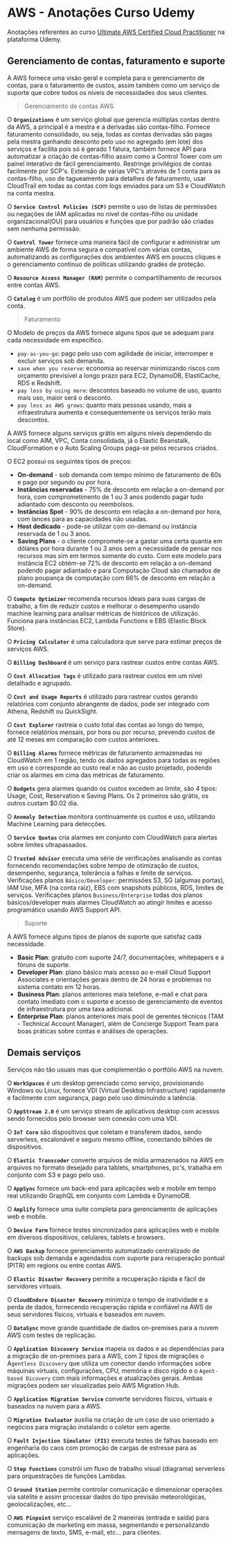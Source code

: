 # AWS - Anotações Curso Udemy

Anotações referentes ao curso [Ultimate AWS Certified Cloud Practitioner](https://www.udemy.com/share/103a093@qP42hME1G1UUc8yWpjZ5Y-ClltzgbSLLCtxkCYFIguDx8A6K8ydl8WaA_ZRyD7B2/) na plataforma Udemy.

## Gerenciamento de contas, faturamento e suporte

A AWS fornece uma visão geral e completa para o gerenciamento de contas, para o faturamento de custos, assim também como um serviço de suporte que cobre todos os níveis de necessidades dos seus clientes.

> Gerenciamento de contas AWS

O **`Organizations`** é um serviço global que gerencia múltiplas contas dentro da AWS, a principal é a mestra e a derivadas são contas-filho. Fornece faturamento consolidado, ou seja, todas as contas derivadas são pagas pela mestra ganhando desconto pelo uso no agregado (em lote) dos serviços e facilita pois só é gerado 1 fatura, também fornece API para automatizar a criação de contas-filho assim como a Control Tower com um painel interativo de fácil gerenciamento. Restringe privilégios de contas facilmente por SCP's. Extensão de várias VPC's através de 1 conta para as contas-filho, uso de tagueamento para detalhes de faturamento, usar CloudTrail em todas as contas com logs enviados para um S3 e CloudWatch na conta mestra.

O **`Service Control Policies (SCP)`** permite o uso de listas de permissões ou negações de IAM aplicadas no nível de contas-filho ou unidade organizacional(OU) para usuários e funções que por padrão são criadas sem nenhuma permissão.

O **`Control Tower`** fornece uma maneira fácil de configurar e administrar um ambiente AWS de forma segura e compatível com várias contas, automatizando as configurações dos ambientes AWS em poucos cliques e o gerenciamento contínuo de políticas utilizando grades de proteção.

O **`Resource Access Manager (RAM)`** permite o compartilhamento de recursos entre contas AWS.

O **`Catalog`** é um portfólio de produtos AWS que podem ser utilizados pela conta.

> Faturamento

O Modelo de preços da AWS fornece alguns tipos que se adequam para cada necessidade em específico. 

- `pay-as-you-go`: pago pelo uso com agilidade de iniciar, interromper e excluir serviços sob demanda.
- `save when you reserve`: economia ao reservar minimizando riscos com orçamento previsível a longo prazo para EC2, DynamoDB, ElastiCache, RDS e Redshift.
- `pay less by using more`: descontos baseado no volume de uso, quanto mais uso, maior será o desconto.
- `pay less as AWS grows`: quanto mais pessoas usando, mais a infraestrutura aumenta e consequentemente os serviços terão mais descontos.

A AWS fornece alguns serviços grátis em alguns níveis dependendo do local como AIM, VPC, Conta consolidada, já o Elastic Beanstalk, CloudFormation e o Auto Scaling Groups paga-se pelos recursos criados.

O EC2 possui os seguintes tipos de preços: 

- **On-demand** - sob demanda com tempo mínimo de faturamento de 60s e pago por segundo ou por hora. 
- **Instâncias reservadas** - 75% de desconto em relação a on-demand por hora, com comprometimento de 1 ou 3 anos podendo pagar tudo adiantado com desconto ou reembolsos. 
- **Instâncias Spot** - 90% de desconto em relação a on-demand por hora, com lances para as capacidades não usadas.
- **Host dedicado** - pode-se utilizar com on-demand ou instância reservada de 1 ou 3 anos.
- **Saving Plans** - o cliente compromete-se a gastar uma certa quantia em dólares por hora durante 1 ou 3 anos sem a necessidade de pensar nos recursos mas sim em termos somente do custo. Com este modelo para instância EC2 obtém-se 72% de desconto em relação a on-demand podendo pagar adiantado e para Computação Cloud são chamados de plano poupança de computação com 66% de desconto em relação a on-demand.

O **`Compute Optimizer`** recomenda recursos ideais para suas cargas de trabalho, a fim de reduzir custos e melhorar o desempenho usando machine learning para analisar métricas de históricos de utilização. Funciona para instâncias EC2, Lambda Functions e EBS (Elastic Block Store). 

O **`Pricing Calculator`** é uma calculadora que serve para estimar preços de serviços AWS.

O **`Billing Dashboard`** é um serviço para rastrear custos entre contas AWS.

O **`Cost Allocation Tags`** é utilizado para rastrear custos em um nível detalhado e agrupado.

O **`Cost and Usage Reports`** é utilizado para rastrear custos gerando relatórios com conjunto abrangente de dados, pode ser integrado com Athena, Redshift ou QuickSight.

O **`Cost Explorer`** rastreia o custo total das contas ao longo do tempo, fornece relatórios mensais, por hora ou por recurso, prevendo custos de até 12 meses em comparação com custos anteriores.

O **`Billing Alarms`** fornece métricas de faturamento armazenadas no CloudWatch em 1 região, tendo os dados agregados para todas as regiões em uso e corresponde ao custo real e não ao custo projetado, podendo criar os alarmes em cima das métricas de faturamento.

O **`Budgets`** gera alarmes quando os custos excedem ao limite, são 4 tipos: Usage, Cost, Reservation e Saving Plans. Os 2 primeiros são grátis, os outros custam $0.02 dia.

O **`Anomaly Detection`** monitora continuamente os custos e uso, utilizando Machine Learning para detecções.

O **`Service Quotas`** cria alarmes em conjunto com CloudWatch para alertas sobre limites ultrapassados.

O **`Trusted Advisor`** executa uma série de verificações analisando as contas fornecendo recomendações sobre tempo de otimização de custos, desempenho, segurança, tolerância a falhas e limite de serviços. Verificações planos `Básico/Developer`: permissões S3, SG (algumas portas), IAM Use, MFA (na conta raíz), EBS com snapshots públicos, RDS, limites de serviços. Verificações planos `Business/Enterprise` todas dos planos básicos/developer mais alarmes CloudWatch ao atingir limites e acesso programático usando AWS Support API.

> Suporte

A AWS fornece alguns tipos de planos de suporte que satisfaz cada necessidade.

- **Basic Plan**: gratuito com suporte 24/7, documentações, whitepapers e a fóruns de suporte.
- **Developer Plan**: plano básico mais acesso ao e-mail Cloud Support Associates e orientações gerais dentro de 24 horas e problemas no sistema contato em 12 horas.
- **Business Plan**: planos anteriores mais telefone, e-mail e chat para contato imediato com o suporte e acesso de gerenciamento de eventos de infraestrutura por uma taxa adicional.
- **Enterprise Plan**: planos anteriores mais pool de gerentes técnicos (TAM - Technical Account Manager), além de Concierge Support Team para boas práticas sobre contas e análises de operações.

## Demais serviços

Serviços não tão usuais mas que complementão o portfólio AWS na nuvem.

O **`WorkSpaces`**  é um desktop gerenciado como serviço, provisionando Windows ou Linux, fornece VDI (Virtual Desktop Infrastructure) rapidamente e facilmente com segurança, pago pelo uso diminuindo a latência.

O **`AppStream 2.0`** é um serviço stream de aplicativos desktop com acessos sendo fornecidos pelo browser sem conexão com uma VDI.

O **`IoT Core`** são dispositivos que coletam e transferem dados, sendo serverless, escalonável e seguro mesmo offline, conectando bilhões de dispositivos.

O **`Elastic Transcoder`** converte arquivos de mídia armazenados na AWS em arquivos no formato desejado para tablets, smartphones, pc's, trabalha em conjunto com S3 e pago pelo uso.

O **`AppSync`** fornece um back-end para aplicações web e mobile em tempo real utilizando GraphQL em conjunto com Lambda e DynamoDB.

O **`Amplify`** fornece uma suíte completa para gerenciamento de aplicações web e mobile.

O **`Device Farm`** fornece testes sincronizados para aplicações web e mobile em diversos dispositivos, celulares, tablets e browsers.

O **`AWS Backup`** fornece gerenciamento automatizado centralizado de backups sob demanda e agendados com suporte para recuperação pontual (PITR) em regions ou entre contas AWS.

O **`Elastic Disaster Recovery`** permite a recuperação rápida e fácil de servidores virtuais.

O **`CloudEndure Disaster Recovery`** minimiza o tempo de inatividade e a perda de dados, fornecendo recuperação rápida e confiável na AWS de seus servidores físicos, virtuais e baseados em nuvem.

O **`DataSync`** move grande quantidade de dados on-premises para a nuvem AWS com testes de replicação.

O **`Application Discovery Service`** mapeia os dados e as dependências para a migração de on-premises para a AWS, com 2 tipos de migrações o A`gentless Discovery` que utiliza um conector dando informações sobre máquinas virtuais, configurações, CPU, memória e disco rígido e o `Agent-based Dicovery` com mais informações e atualizações gerais. Ambas migrações podem ser visualizadas pelo AWS Migration Hub.

O **`Application Migration Service`** converte servidores físicos, virtuais e baseados na nuvem para a AWS.

O **`Migration Evaluator`** auxilia na criação de um caso de uso orientado a negócios para migração instalando o coletor sem agente.

O **`Fault Injection Simulator (FIS)`** executa testes de falhas baseado em engenharia do caos com promoção de cargas de estresse para as aplicações.

O **`Step Functions`** constrói um fluxo de trabalho visual (diagrama) serverless para orquestrações de funções Lambdas.

O **`Ground Station`** permite controlar comunicação e dimensionar operações via satélite e assim processar dados do tipo previsão meteorológicas, geolocalizações, etc...

O **`AWS Pinpoint`** serviço escalável de 2 maneiras (entrada e saída) para comunicação de marketing em massa, segmentando e personalizando mensagens de texto, SMS, e-mail, etc... para clientes.
